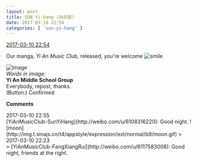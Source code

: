 ```yaml
---
layout: post
title: SUN Yi-hang (孙亦航)
date: 2017-03-10 22:54
categories: [ 'sun-yi-hang' ]
---
```


<div class="weibo-info">
  <a href="http://weibo.com/6108316220/EzcfvzoTe">2017-03-10 22:54</a>
</div>

Our manga, *Yi An Music Club*, released, you're welcome ![smile](http://img.t.sinajs.cn/t4/appstyle/expression/ext/normal/5c/huanglianwx_org.gif)

<!-- more -->

![Image](https://wx1.sinaimg.cn/mw690/006FnS5mgy1fdi4tcdr5nj30ku112td6.jpg)  
*Words in image:*  
**Yi An Middle School Group**  
Everybody, repost, thanks.  
(Button:) Confirmed

**Comments**

<div class="weibo-info">2017-03-10 22:55</div>
[YiAnMusicClub-SunYiHang](http://weibo.com/u/6108316220): Good night. ![moon](http://img.t.sinajs.cn/t4/appstyle/expression/ext/normal/b9/moon.gif)
> <div class="weibo-info">2017-03-10 22:23</div>
> [YiAnMusicClub-FangXiangRui](http://weibo.com/u/6117583008): Good night, friends at the right.
